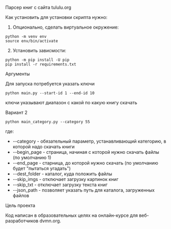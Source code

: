 Парсер книг с сайта tululu.org

Как установить
для установки скрипта нужно:
1. Опционально, сделать виртуальное окружение:
```
python -m venv env
source env/bin/activate
```
2. Установить зависмости:
```
python -m pip install -U pip
pip install -r requirements.txt
```

Аргументы

Для запуска потребуется указать ключи
```
python main.py --start-id 1 --end-id 10
```
ключи указывают диапазон с какой по какую книгу скачать

Вариант 2
```
python main_category.py --category 55
```
где: 
* --category - обязательный параметр, устанавливающий категорию, в которой надо скачать книги
* --begin_page - страница, начиная с которой нужно скачать файлы (по умолчанию 1)
* --end_page - старница, до которой нужно скачать (по умолчанию будет "пытаться угадать")
* --dest_folder - каталог, куда положить файлы
* --skip_imgs - отключает загрузку картинок книг
* --skip_txt - отключает загрузку текста книг
* --json_path - позволяет указать путь для каталога, загруженных файлов

Цель проекта

Код написан в образовательных целях на онлайн-курсе для веб-разработчиков dvmn.org.